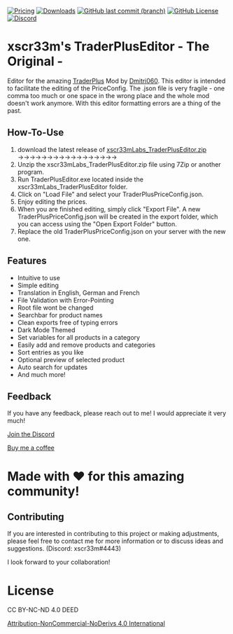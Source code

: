 [![Pricing](https://img.shields.io/badge/Price-Free-green?style=for-the-badge&color=green)](https://github.com/xscr33m/TraderPlusEditor/)
[![Downloads](https://img.shields.io/github/downloads/xscr33m/TraderPlusEditor/total?style=for-the-badge&color=gold)](https://github.com/xscr33m/TraderPlusEditor/releases)
[![GitHub last commit (branch)](https://img.shields.io/github/last-commit/xscr33m/TraderPlusEditor/master?style=for-the-badge&color=gold)](https://github.com/xscr33m/TraderPlusEditor/commits/master/)
[![GitHub License](https://img.shields.io/github/license/xscr33m/TraderPlusEditor?style=for-the-badge&color=gold)](https://github.com/xscr33m/TraderPlusEditor/)
[![Discord](https://img.shields.io/discord/1102440447835648124?style=for-the-badge&label=Discord&color=gold)](https://discord.com/invite/PasvscT4Nh)


# xscr33m's TraderPlusEditor - The Original -
Editor for the amazing [TraderPlus](https://steamcommunity.com/sharedfiles/filedetails/?id=2458896948) Mod by [Dmitri060](https://steamcommunity.com/id/Dmitri060). 
This editor is intended to facilitate the editing of the PriceConfig. 
The .json file is very fragile - one comma too much or one space in the wrong place and the whole mod doesn't work anymore. 
With this editor formatting errors are a thing of the past.


## How-To-Use

   1. download the latest release of [xscr33mLabs_TraderPlusEditor.zip](https://github.com/xscr33m/TraderPlusEditor/releases)  →→→→→→→→→→→→→→→→→
   2. Unzip the xscr33mLabs_TraderPlusEditor.zip file using 7Zip or another program.
   3. Run TraderPlusEditor.exe located inside the xscr33mLabs_TraderPlusEditor folder.
   4. Click on "Load File" and select your TraderPlusPriceConfig.json.
   5. Enjoy editing the prices.
   6. When you are finished editing, simply click "Export File". A new TraderPlusPriceConfig.json will be created in the export folder, which you can access using the "Open Export Folder" button.
   7. Replace the old TraderPlusPriceConfig.json on your server with the new one.

## Features

- Intuitive to use
- Simple editing
- Translation in English, German and French
- File Validation with Error-Pointing
- Root file wont be changed
- Searchbar for product names
- Clean exports free of typing errors
- Dark Mode Themed
- Set variables for all products in a category
- Easily add and remove products and categories
- Sort entries as you like
- Optional preview of selected product
- Auto search for updates
- And much more!

## Feedback

If you have any feedback, please reach out to me!
I would appreciate it very much! 

[Join the Discord](https://discord.com/invite/PasvscT4Nh)

[Buy me a coffee](https://www.paypal.com/paypalme/dheil53)

# Made with ♥ for this amazing community!

## Contributing

If you are interested in contributing to this project or making adjustments, please feel free to contact me for more information or to discuss ideas and suggestions. (Discord: xscr33m#4443)

I look forward to your collaboration!


# License
CC BY-NC-ND 4.0 DEED

[Attribution-NonCommercial-NoDerivs 4.0 International](https://creativecommons.org/licenses/by-nc-nd/4.0/)




<!-- Trader, Trader Plus, TraderPlus, Editor, DayZ, Tool, Tools, TraderEditor, Trader Editor, Mod, Mods, Steam, Workshop Server -->
